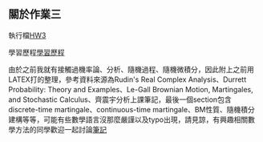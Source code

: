 ## 關於作業三

執行檔[HW3](\https://github.com/YFL0418/Financial_Engineering/blob/master/HW3/hw3.py)

學習歷程[學習歷程](\https://github.com/YFL0418/Financial_Engineering/blob/master/HW3/HW3%E5%AD%B8%E7%BF%92%E6%AD%B7%E7%A8%8B%E5%92%8C%E6%B5%81%E7%A8%8B%E5%9C%96.ipynb)

由於之前我就有接觸過機率論、分析、隨機過程、隨機微積分，因此附上之前用LATEX打的整理，參考資料來源為Rudin's Real Complex Analysis、Durrett Probability: Theory and Examples、Le-Gall Brownian Motion, Martingales, and Stochastic Calculus、齊震宇分析上課筆記，最後一個section包含discrete-time martingale、continuous-time martingale、BM性質、隨機積分建構等等，可能有些數學語言沒那麼嚴謹以及typo出現，請見諒，有興趣相關數學方法的同學歡迎一起討論[筆記](https://github.com/YFL0418/Financial_Engineering/blob/master/HW3/analysis.pdf)
